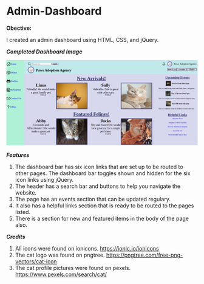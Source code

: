 # Admin-Dashboard

**Obective:**

I created an admin dashboard using HTML, CSS, and jQuery. 

***Completed Dashboard Image***

![](images/completed.png)

***Features***

1. The dashboard bar has six icon links that are set up to be routed to other pages. The dashboard bar toggles shown and hidden for the six icon links using jQuery.
2. The header has a search bar and buttons to help you navigate the website. 
3. The page has an events section that can be updated regulary.
4. It also has a helpful links section that is ready to be routed to the pages listed.
5. There is a section for new and featured items in the body of the page also.


***Credits***
1. All icons were found on ionicons. https://ionic.io/ionicons
2. The cat logo was found on pngtree. https://pngtree.com/free-png-vectors/cat-icon 
3. The cat profile pictures were found on pexels. https://www.pexels.com/search/cat/

